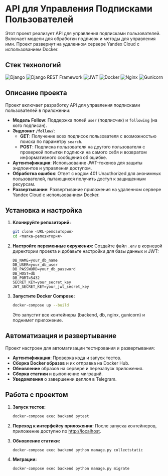 # API для Управления Подписками Пользователей

Этот проект реализует API для управления подписками пользователей. Включает модели для обработки подписок и методы для управления ими. Проект развернут на удаленном сервере Yandex Cloud с использованием Docker.

## Стек технологий

![Django](https://img.shields.io/badge/Django-092E20?logo=django&logoColor=white)
![Django REST Framework](https://img.shields.io/badge/Django_REST_Framework-FF3C2A?logo=django&logoColor=white)
![JWT](https://img.shields.io/badge/JWT-000000?logo=json-web-tokens&logoColor=white)
![Docker](https://img.shields.io/badge/Docker-2496ED?logo=docker&logoColor=white)
![Nginx](https://img.shields.io/badge/Nginx-009639?logo=nginx&logoColor=white)
![Gunicorn](https://img.shields.io/badge/Gunicorn-499848?logo=gunicorn&logoColor=white)

## Описание проекта

Проект включает разработку API для управления подписками пользователей в приложении:
- **Модель Follow**: Поддержка полей `user` (подписчик) и `following` (на кого подписан).
- **Эндпоинт `/follow/`**:
  - **GET**: Получение всех подписок пользователя с возможностью поиска по параметру `search`.
  - **POST**: Подписка пользователя на другого пользователя с проверкой попытки подписки на самого себя и возвратом информативного сообщения об ошибке.
- **Аутентификация**: Использование JWT-токенов для защиты эндпоинтов и управления доступом.
- **Обработка ошибок**: Ответ с кодом 401 Unauthorized для анонимных пользователей, пытающихся получить доступ к защищенным ресурсам.
- **Развертывание**: Развертывание приложения на удаленном сервере Yandex Cloud с использованием Docker.

## Установка и настройка

1. **Клонируйте репозиторий:**
   ```bash
   git clone <URL-репозитория>
   cd <папка-репозитория>
   ```

2. **Настройте переменные окружения:**
   Создайте файл `.env` в корневой директории проекта и добавьте настройки для базы данных и JWT:
   ```env
   DB_NAME=your_db_name
   DB_USER=your_db_user
   DB_PASSWORD=your_db_password
   DB_HOST=db
   DB_PORT=5432
   SECRET_KEY=your_secret_key
   JWT_SECRET_KEY=your_jwt_secret_key
   ```

3. **Запустите Docker Compose:**
   ```bash
   docker-compose up --build
   ```

   Это запустит все контейнеры (backend, db, nginx, gunicorn) и поднимет приложение.

## Автоматизация и развертывание

Проект настроен для автоматизации тестирования и развертывания:
- **Аутентификация**: Проверка кода и запуск тестов.
- **Сборка Docker образов** и их отправка на Docker Hub.
- **Обновление** образов на сервере и перезапуск приложения.
- **Сборка статики** и выполнение миграций.
- **Уведомления** о завершении деплоя в Telegram.

## Работа с проектом

1. **Запуск тестов:**
   ```bash
   docker-compose exec backend pytest
   ```

2. **Переход к интерфейсу приложения:**
   После запуска контейнеров, приложение доступно по [http://localhost](http://localhost).

3. **Обновление статики:**
   ```bash
   docker-compose exec backend python manage.py collectstatic
   ```

4. **Миграции:**
   ```bash
   docker-compose exec backend python manage.py migrate
   ```
